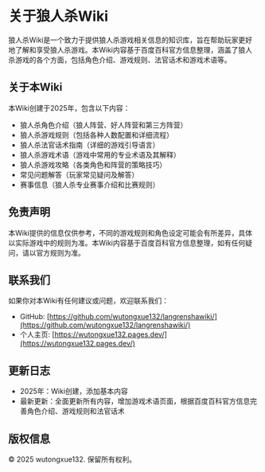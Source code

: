# 关于狼人杀Wiki

狼人杀Wiki是一个致力于提供狼人杀游戏相关信息的知识库，旨在帮助玩家更好地了解和享受狼人杀游戏。本Wiki内容基于百度百科官方信息整理，涵盖了狼人杀游戏的各个方面，包括角色介绍、游戏规则、法官话术和游戏术语等。

## 关于本Wiki

本Wiki创建于2025年，包含以下内容：

- 狼人杀角色介绍（狼人阵营、好人阵营和第三方阵营）
- 狼人杀游戏规则（包括各种人数配置和详细流程）
- 狼人杀法官话术指南（详细的游戏引导语言）
- 狼人杀游戏术语（游戏中常用的专业术语及其解释）
- 狼人杀游戏攻略（各类角色和阵营的策略技巧）
- 常见问题解答（玩家常见疑问及解答）
- 赛事信息（狼人杀专业赛事介绍和比赛规则）

## 免责声明

本Wiki提供的信息仅供参考，不同的游戏规则和角色设定可能会有所差异，具体以实际游戏中的规则为准。本Wiki内容基于百度百科官方信息整理，如有任何疑问，请以官方规则为准。

## 联系我们

如果你对本Wiki有任何建议或问题，欢迎联系我们：

- GitHub: [https://github.com/wutongxue132/langrenshawiki/](https://github.com/wutongxue132/langrenshawiki/)
- 个人主页: [https://wutongxue132.pages.dev/](https://wutongxue132.pages.dev/)

## 更新日志

- 2025年：Wiki创建，添加基本内容
- 最新更新：全面更新所有内容，增加游戏术语页面，根据百度百科官方信息完善角色介绍、游戏规则和法官话术

## 版权信息

© 2025 wutongxue132. 保留所有权利。